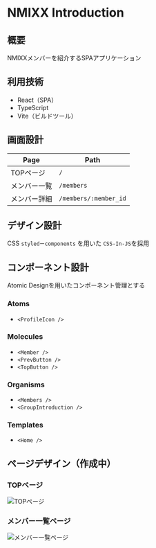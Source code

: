 # NMIXX Introduction

## 概要

NMIXXメンバーを紹介するSPAアプリケーション

## 利用技術

- React（SPA）
- TypeScript
- Vite（ビルドツール）

## 画面設計

| Page         | Path                  |
| ------------ | --------------------- |
| TOPページ    | `/`                   |
| メンバー一覧 | `/members`            |
| メンバー詳細 | `/members/:member_id` |

## デザイン設計

CSS
`styledーcomponents` を用いた `CSS-In-JS`を採用

## コンポーネント設計

Atomic Designを用いたコンポーネント管理とする

### Atoms

- `<ProfileIcon />`

### Molecules

- `<Member />`
- `<PrevButton />`
- `<TopButton />`

### Organisms

- `<Members />`
- `<GroupIntroduction />`

### Templates

- `<Home />`

## ページデザイン（作成中）

### TOPページ

![TOPページ](https://github.com/PenPeen/react_spa_nmixx_Introduction/blob/image/public/top_page.png?raw=true)

### メンバー一覧ページ

![メンバー一覧ページ](https://github.com/PenPeen/react_spa_nmixx_Introduction/blob/image/public/members_page.png?raw=true)
